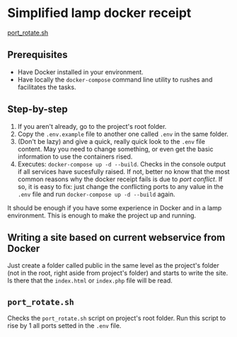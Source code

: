 # Simplified lamp docker receipt

[port_rotate.sh](#port_rotate.sh)


## Prerequisites

* Have Docker installed in your environment.
* Have locally the `docker-compose` command line utility to rushes and facilitates the tasks.

## Step-by-step

1. If you aren't already, go to the project's root folder.
2. Copy the `.env.example` file to another one called `.env` in the same folder.
3. (Don't be lazy) and give a quick, really quick look to the `.env` file content. May you need to change something, or even get the basic information to use the containers rised.
4. Executes: `docker-compose up -d --build`. Checks in the console output if all services have sucesfully raised. If not, better no know that the most common reasons why the docker receipt fails is due to *port conflict*. If so, it is easy to fix: just change the conflicting ports to any value in the `.env` file and run `docker-compose up -d --build` again.

It should be enough if you have some experience in Docker and in a lamp environment. This is enough to make the project up and running.

## Writing a site based on current webservice from Docker

Just create a folder called public in the same level as the project's folder (not in the root, right aside from project's folder) and starts to write the site. Is there that the `index.html` or `index.php` file will be read.

## `port_rotate.sh`

Checks the `port_rotate.sh` script on project's root folder. Run this script to rise by 1 all ports setted in the `.env` file.
